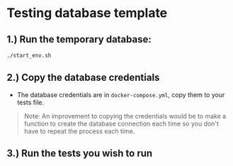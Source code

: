 # Testing database template

## 1.) Run the temporary database:
```bash
./start_env.sh
```
## 2.) Copy the database credentials
- The database credentials are in `docker-compose.yml`, copy them to your tests file.
> Note: An improvement to copying the credentials would be to make a function to create the database connection each time so you don't have to repeat the process each time.

## 3.) Run the tests you wish to run




